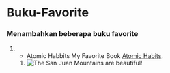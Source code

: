 # Buku-Favorite

### Menambahkan beberapa buku favorite

1. - Atomic Habbits My Favorite Book [Atomic Habits](https://www.goodreads.com/book/show/40121378-atomic-habits).
    1. ![The San Juan Mountains are beautiful!](https://i.gr-assets.com/images/S/compressed.photo.goodreads.com/books/1655988385l/40121378.jpg)


